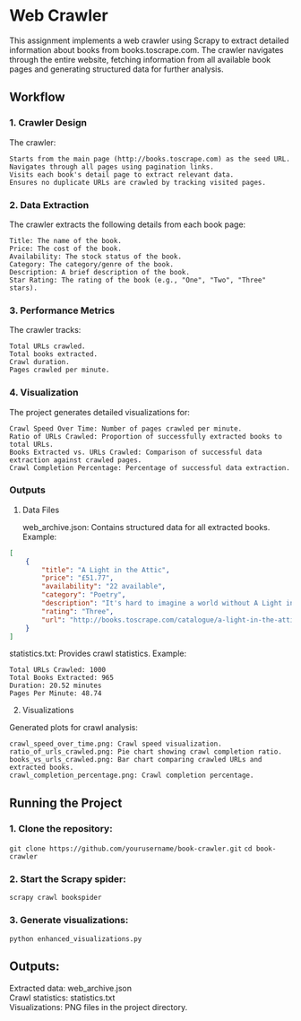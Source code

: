 # Web Crawler
This assignment implements a web crawler using Scrapy to extract detailed information about books from books.toscrape.com. The crawler navigates through the entire website, fetching information from all available book pages and generating structured data for further analysis.

## Workflow
### 1. Crawler Design

The crawler:

    Starts from the main page (http://books.toscrape.com) as the seed URL.
    Navigates through all pages using pagination links.
    Visits each book's detail page to extract relevant data.
    Ensures no duplicate URLs are crawled by tracking visited pages.

### 2. Data Extraction

The crawler extracts the following details from each book page:

    Title: The name of the book.
    Price: The cost of the book.
    Availability: The stock status of the book.
    Category: The category/genre of the book.
    Description: A brief description of the book.
    Star Rating: The rating of the book (e.g., "One", "Two", "Three" stars).

### 3. Performance Metrics

The crawler tracks:

    Total URLs crawled.
    Total books extracted.
    Crawl duration.
    Pages crawled per minute.

### 4. Visualization

The project generates detailed visualizations for:

    Crawl Speed Over Time: Number of pages crawled per minute.
    Ratio of URLs Crawled: Proportion of successfully extracted books to total URLs.
    Books Extracted vs. URLs Crawled: Comparison of successful data extraction against crawled pages.
    Crawl Completion Percentage: Percentage of successful data extraction.

### Outputs
1. Data Files

    web_archive.json: Contains structured data for all extracted books. Example:
```json
[
    {
        "title": "A Light in the Attic",
        "price": "£51.77",
        "availability": "22 available",
        "category": "Poetry",
        "description": "It's hard to imagine a world without A Light in the Attic...",
        "rating": "Three",
        "url": "http://books.toscrape.com/catalogue/a-light-in-the-attic_1000/index.html"
    }
]
```
statistics.txt: Provides crawl statistics. Example:

    Total URLs Crawled: 1000
    Total Books Extracted: 965
    Duration: 20.52 minutes
    Pages Per Minute: 48.74

2. Visualizations

Generated plots for crawl analysis:

    crawl_speed_over_time.png: Crawl speed visualization.
    ratio_of_urls_crawled.png: Pie chart showing crawl completion ratio.
    books_vs_urls_crawled.png: Bar chart comparing crawled URLs and extracted books.
    crawl_completion_percentage.png: Crawl completion percentage.

## Running the Project

### 1. Clone the repository:

`git clone https://github.com/yourusername/book-crawler.git`
`cd book-crawler`

### 2. Start the Scrapy spider:

`scrapy crawl bookspider `

### 3. Generate visualizations:

  `python enhanced_visualizations.py`

## Outputs:
Extracted data: web_archive.json\
Crawl statistics: statistics.txt\
Visualizations: PNG files in the project directory.

